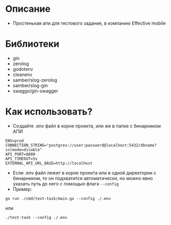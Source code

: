 # Описание
* Простенькая апи для тестового задания, в компанию Effective mobile

# Библиотеки
* gin
* zerolog
* godotenv
* cleanenv
* samber/slog-zerolog
* samber/slog-gin
* swaggo/gin-swagger

# Как использовать?
* Создайте .env файл в корне проекта, или же в папке с бинарником АПИ
```dotenv
ENV=prod
CONNECTION_STRING="postgres://user:password@localhost:5432/dbname?sslmode=disable"
API_PORT=8080
API_TIMEOUT=5s
EXTERNAL_API_URL_BASE=http://localhost
```
* Если .env файл лежит в корне проекта или в одной директории с бинарником, то он подхватится автоматически, но можно явно указать путь до него с помощью флага `--config`
* Пример:
```shell
go run ./cmd/test-task/main.go --config ./.env
```
или

```shell
./test-task --config ./.env
```
